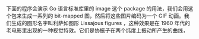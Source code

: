下面的程序会演示 Go 语言标准库里的 image 这个 package 的用法，我们会用这个包来生成一系列的 bit-mapped 图，然后将这些图片编码为一个 GIF 动画。我们生成的图形名字叫利萨如图形 Lissajous figures ，这种效果是在 1960 年代的老电影里出现的一种视觉特效。它们是协振子在两个纬度上振动所产生的曲线，